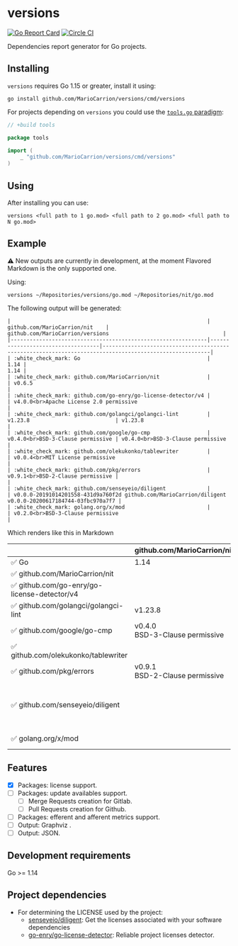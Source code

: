 # versions

[![Go Report Card](https://goreportcard.com/badge/github.com/MarioCarrion/versions)](https://goreportcard.com/report/github.com/MarioCarrion/versions)
[![Circle CI](https://circleci.com/gh/MarioCarrion/versions.svg?style=svg)](https://circleci.com/gh/MarioCarrion/versions)

Dependencies report generator for Go projects.

## Installing

`versions` requires Go 1.15 or greater, install it using:

```
go install github.com/MarioCarrion/versions/cmd/versions
```

For projects depending on `versions` you could use the [`tools.go` paradigm](https://github.com/go-modules-by-example/index/blob/master/010_tools/README.md):

```go
// +build tools

package tools

import (
	_ "github.com/MarioCarrion/versions/cmd/versions"
)
```

## Using

After installing you can use:

```
versions <full path to 1 go.mod> <full path to 2 go.mod> <full path to N go.mod>
```

## Example

:warning: New outputs are currently in development, at the moment Flavored Markdown is the only supported one.

Using:

```
versions ~/Repositories/versions/go.mod ~/Repositories/nit/go.mod
```

The following output will be generated:

```
|                                                              |    github.com/MarioCarrion/nit    |                                    github.com/MarioCarrion/versions                                    |
|--------------------------------------------------------------|-----------------------------------|--------------------------------------------------------------------------------------------------------|
| :white_check_mark: Go                                        |                              1.14 |                                                                                                   1.14 |
| :white_check_mark: github.com/MarioCarrion/nit               |                                   | v0.6.5                                                                                                 |
| :white_check_mark: github.com/go-enry/go-license-detector/v4 |                                   | v4.0.0<br>Apache License 2.0 permissive                                                                |
| :white_check_mark: github.com/golangci/golangci-lint         | v1.23.8                           | v1.23.8                                                                                                |
| :white_check_mark: github.com/google/go-cmp                  | v0.4.0<br>BSD-3-Clause permissive | v0.4.0<br>BSD-3-Clause permissive                                                                      |
| :white_check_mark: github.com/olekukonko/tablewriter         |                                   | v0.0.4<br>MIT License permissive                                                                       |
| :white_check_mark: github.com/pkg/errors                     | v0.9.1<br>BSD-2-Clause permissive |                                                                                                        |
| :white_check_mark: github.com/senseyeio/diligent             |                                   | v0.0.0-20191014201558-431d9a760f2d github.com/MarioCarrion/diligent v0.0.0-20200617184744-03fbc970a7f7 |
| :white_check_mark: golang.org/x/mod                          |                                   | v0.2.0<br>BSD-3-Clause permissive                                                                      |
```

Which renders like this in Markdown

|                                                              |    github.com/MarioCarrion/nit    |                                    github.com/MarioCarrion/versions                                    |
|--------------------------------------------------------------|-----------------------------------|--------------------------------------------------------------------------------------------------------|
| :white_check_mark: Go                                        |                              1.14 |                                                                                                   1.14 |
| :white_check_mark: github.com/MarioCarrion/nit               |                                   | v0.6.5                                                                                                 |
| :white_check_mark: github.com/go-enry/go-license-detector/v4 |                                   | v4.0.0<br>Apache License 2.0 permissive                                                                |
| :white_check_mark: github.com/golangci/golangci-lint         | v1.23.8                           | v1.23.8                                                                                                |
| :white_check_mark: github.com/google/go-cmp                  | v0.4.0<br>BSD-3-Clause permissive | v0.4.0<br>BSD-3-Clause permissive                                                                      |
| :white_check_mark: github.com/olekukonko/tablewriter         |                                   | v0.0.4<br>MIT License permissive                                                                       |
| :white_check_mark: github.com/pkg/errors                     | v0.9.1<br>BSD-2-Clause permissive |                                                                                                        |
| :white_check_mark: github.com/senseyeio/diligent             |                                   | v0.0.0-20191014201558-431d9a760f2d github.com/MarioCarrion/diligent v0.0.0-20200617184744-03fbc970a7f7 |
| :white_check_mark: golang.org/x/mod                          |                                   | v0.2.0<br>BSD-3-Clause permissive                                                                      |

## Features

* [X] Packages: license support.
* [ ] Packages: update availables support.
    * [ ] Merge Requests creation for Gitlab.
    * [ ] Pull Requests creation for Github.
* [ ] Packages: efferent and afferent metrics support.
* [ ] Output: Graphviz .
* [ ] Output: JSON.

## Development requirements

Go >= 1.14

## Project dependencies

* For determining the LICENSE used by the project:
  * [senseyeio/diligent](https://github.com/senseyeio/diligent): Get the licenses associated with your software dependencies
  * [go-enry/go-license-detector](https://github.com/go-enry/go-license-detector): Reliable project licenses detector.

